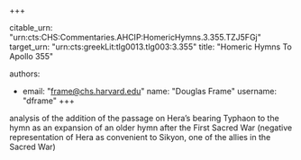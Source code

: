 +++


citable_urn: "urn:cts:CHS:Commentaries.AHCIP:HomericHymns.3.355.TZJ5FGj"
target_urn: "urn:cts:greekLit:tlg0013.tlg003:3.355"
title: "Homeric Hymns To Apollo 355"

authors:
- email: "frame@chs.harvard.edu"
  name: "Douglas Frame"
  username: "dframe"
+++

<p>analysis of the addition of the passage on Hera’s bearing Typhaon to the hymn as an expansion of an older hymn after the First Sacred War (negative representation of Hera as convenient to Sikyon, one of the allies in the Sacred War)</p>